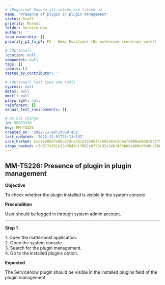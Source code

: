 ```yaml
---
# (Required) Ensure all values are filled up
name: 'Presence of plugin in plugin management'
status: Draft
priority: Normal
folder: Service Now
authors: ''
team_ownership: []
priority_p1_to_p4: P3 - Deep Functions (Do extensive scenarios work?)

# (Optional)
location: null
component: null
tags: []
labels: []
tested_by_contributor: ''

# (Optional) Test type and tools
cypress: null
detox: null
mmctl: null
playwright: null
rainforest: []
manual_test_environments: []

# Do not change
id: 56073178
key: MM-T5226
created_on: '2022-11-09T14:00:45Z'
last_updated: '2022-12-01T21:13:13Z'
case_hashed: 1cc3e3d6d7e05cb74ca33c533b65f4c585e64c2dbaf9998ae980194275e3cdbca76898418508db0d763235e0ab9bc7ed
steps_hashed: c2c017a352e22d3940c1f862eb728c32a34bf436b68eb60e3049ca766e6d7bf70890f6a4641d67899af9ab4807345c66
---
```


<!-- (Auto-generated) Based on frontmatter's "key" and "name" -->

## MM-T5226: Presence of plugin in plugin management

**Objective**

To check whether the plugin installed is visible in the system console

**Precondition**

User should be logged in through system admin account.

---

**Step 1**

1\. Open the mattermost application.\
2\. Open the system console.\
3\. Search for the plugin management.\
4\. Go to the installed plugins option.

**Expected**

The ServiceNow plugin should be visible in the installed plugins field of the plugin management
